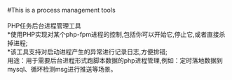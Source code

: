 #This is a process management tools<br/><br/>
PHP任务后台进程管理工具<br/>
*使用PHP实现对某个php-fpm进程的控制,包括你可以开始它,停止它,或者直接杀掉进程;<br/>
*该工具支持对启动进程产生的异常进行记录日志,方便排错;<br/>
用途：用于需要后台进程形式跑脚本数据的php进程管理,例如：定时落地数据到mysql、循环检测msg进行推送等场景。

